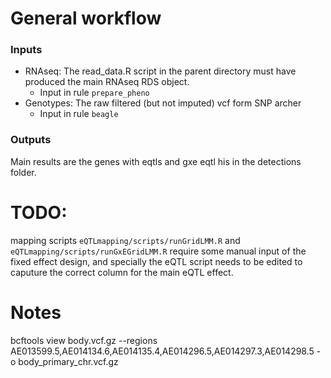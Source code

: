 # General workflow

### Inputs

- RNAseq: The read_data.R script in the parent directory must have produced the main RNAseq RDS object.
    - Input in rule `prepare_pheno`
- Genotypes: The raw filtered (but not imputed) vcf form SNP archer
    - Input in rule `beagle`

### Outputs

Main results are the genes with eqtls and gxe eqtl his in the detections folder.

# TODO:

mapping scripts `eQTLmapping/scripts/runGridLMM.R` and `eQTLmapping/scripts/runGxEGridLMM.R` require some manual input of the fixed effect design, and specially the eQTL script needs to be edited to caputure the correct column for the main eQTL effect.


# Notes

bcftools view body.vcf.gz --regions AE013599.5,AE014134.6,AE014135.4,AE014296.5,AE014297.3,AE014298.5 -o body_primary_chr.vcf.gz